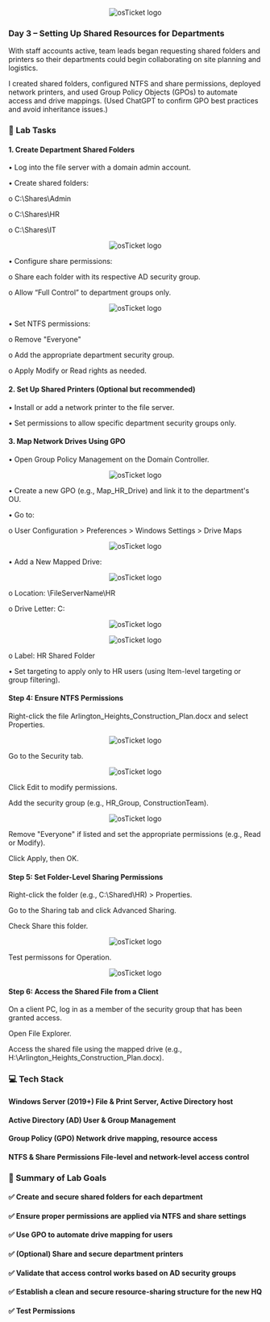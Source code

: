 <p align="center">
<img src="https://i.imgur.com/pqTjnLb.png" alt="osTicket logo"/>
</p>

### Day 3 – Setting Up Shared Resources for Departments

With staff accounts active, team leads began requesting shared folders and printers so their departments could begin collaborating on site planning and logistics.

I created shared folders, configured NTFS and share permissions, deployed network printers, and used Group Policy Objects (GPOs) to automate access and drive mappings. (Used ChatGPT to confirm GPO best practices and avoid inheritance issues.)

### 🧪 Lab Tasks
#### 1. Create Department Shared Folders

•	Log into the file server with a domain admin account.

•	Create shared folders:

  o	C:\Shares\Admin
  
  o	C:\Shares\HR
  
  o	C:\Shares\IT

   <p align="center">
<img src="https://i.imgur.com/s6as9fq.png" alt="osTicket logo"/>
</p>
  
•	Configure share permissions:

  o	Share each folder with its respective AD security group.
  
  o	Allow “Full Control” to department groups only.
  
  <p align="center">
<img src="https://i.imgur.com/jebIUl2.png" alt="osTicket logo"/>
</p>
  
  
•	Set NTFS permissions:

  o	Remove "Everyone"
  
  o	Add the appropriate department security group.
  
  o	Apply Modify or Read rights as needed.

#### 2. Set Up Shared Printers (Optional but recommended)
•	Install or add a network printer to the file server.

•	Set permissions to allow specific department security groups only.

#### 3. Map Network Drives Using GPO

•	Open Group Policy Management on the Domain Controller.

<p align="center">
<img src="https://i.imgur.com/9b1GmW9.png" alt="osTicket logo"/>
</p>

•	Create a new GPO (e.g., Map_HR_Drive) and link it to the department's OU.

•	Go to:

  o	User Configuration > Preferences > Windows Settings > Drive Maps

<p align="center">
<img src="https://i.imgur.com/0Ix9lj8.png" alt="osTicket logo"/>
</p>

•	Add a New Mapped Drive:

<p align="center">
<img src="https://i.imgur.com/FxvnaE3.png" alt="osTicket logo"/>
</p>

  o	Location: \\FileServerName\HR

  o	Drive Letter: C:

<p align="center">
<img src="https://i.imgur.com/s6as9fq.png" alt="osTicket logo"/>
</p>

<p align="center">
<img src="https://i.imgur.com/ieiaVKs.png" alt="osTicket logo"/>
</p>

  o	Label: HR Shared Folder

•	Set targeting to apply only to HR users (using Item-level targeting or group filtering).

#### Step 4: Ensure NTFS Permissions
Right-click the file Arlington_Heights_Construction_Plan.docx and select Properties.

<p align="center">
<img src="https://i.imgur.com/1PaWAJ0.png" alt="osTicket logo"/>
</p>

Go to the Security tab.

<p align="center">
<img src="https://i.imgur.com/i065ylv.png" alt="osTicket logo"/>
</p>

Click Edit to modify permissions.

Add the security group (e.g., HR_Group, ConstructionTeam).

<p align="center">
<img src="https://i.imgur.com/WG1Cp1B.png" alt="osTicket logo"/>
</p>

Remove "Everyone" if listed and set the appropriate permissions (e.g., Read or Modify).

Click Apply, then OK.

#### Step 5: Set Folder-Level Sharing Permissions
Right-click the folder (e.g., C:\Shared\HR) > Properties.

Go to the Sharing tab and click Advanced Sharing.

Check Share this folder.

<p align="center">
<img src="https://i.imgur.com/siMvEbB.png" alt="osTicket logo"/>
</p>

Test permissons for Operation.

<p align="center">
<img src="https://i.imgur.com/4WXIjaK.png" alt="osTicket logo"/>
</p>

#### Step 6: Access the Shared File from a Client
On a client PC, log in as a member of the security group that has been granted access.

Open File Explorer.

Access the shared file using the mapped drive (e.g., H:\Arlington_Heights_Construction_Plan.docx).

### 💻 Tech Stack

#### Windows Server (2019+)	File & Print Server, Active Directory host

#### Active Directory (AD)	User & Group Management

#### Group Policy (GPO)	Network drive mapping, resource access

#### NTFS & Share Permissions	File-level and network-level access control

### 🧾 Summary of Lab Goals

#### ✅ Create and secure shared folders for each department

#### ✅ Ensure proper permissions are applied via NTFS and share settings

#### ✅ Use GPO to automate drive mapping for users

#### ✅ (Optional) Share and secure department printers

#### ✅ Validate that access control works based on AD security groups

#### ✅ Establish a clean and secure resource-sharing structure for the new HQ

#### ✅ Test Permissions
